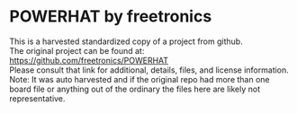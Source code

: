 
# POWERHAT by freetronics  
This is a harvested standardized copy of a project from github.  
The original project can be found at:  
https://github.com/freetronics/POWERHAT  
Please consult that link for additional, details, files, and license information.  
Note: It was auto harvested and if the original repo had more than one board file or anything out of the ordinary the files here are likely not representative.  
    